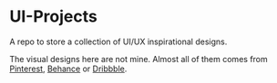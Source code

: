 # UI-Projects

A repo to store a collection of UI/UX inspirational designs.

The visual designs here are not mine. Almost all of them comes from [Pinterest](https://pinterest.com), [Behance](https://www.behance.net/) or [Dribbble](https://dribbble.com/).
